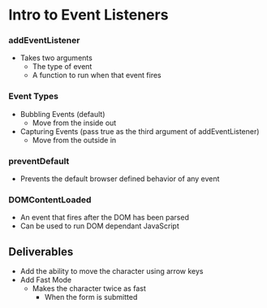 # Intro to Event Listeners

### addEventListener
* Takes two arguments
    * The type of event
    * A function to run when that event fires

### Event Types
* Bubbling Events (default)
    * Move from the inside out
* Capturing Events (pass true as the third argument of addEventListener)
    * Move from the outside in

### preventDefault
* Prevents the default browser defined behavior of any event

### DOMContentLoaded
* An event that fires after the DOM has been parsed
* Can be used to run DOM dependant JavaScript

## Deliverables
* Add the ability to move the character using arrow keys
* Add Fast Mode 
    * Makes the character twice as fast 
        * When the form is submitted